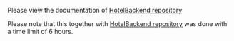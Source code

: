 Please view the documentation of [HotelBackend repository](https://github.com/rpetrano/HotelsBackend)

Please note that this together with [HotelBackend repository](https://github.com/rpetrano/HotelsBackend) was done with a time limit of 6 hours.
